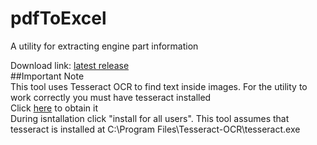 # pdfToExcel  
  
A utility for extracting engine part information  
  
Download link: [latest release](https://github.com/Tsidia/pdfToExcel/releases/tag/v1.0.0)  
##Important Note  
This tool uses Tesseract OCR to find text inside images. For the utility to work correctly you must have tesseract installed  
Click [here](https://github.com/UB-Mannheim/tesseract/wiki) to obtain it  
During isntallation click "install for all users". This tool assumes that tesseract is installed at C:\Program Files\Tesseract-OCR\tesseract.exe  
